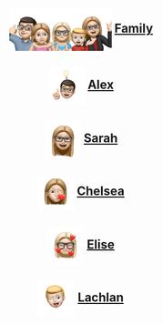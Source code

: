 <h2 align="center"><img src="assets/images/family.png" align="center" width="180" > <a href="family.html">Family</a></h2>

<h2 align="center"><img src="assets/images/alex.png" align="center" width="64" > <a href="alex.html">Alex</a></h2>

<h2 align="center"><img src="assets/images/sarah.png" align="center" width="64" > <a href="sarah.html">Sarah</a></h2>

<h2 align="center"><img src="assets/images/chelsea.png" align="center" width="64" > <a href="chelsea.html">Chelsea</a></h2>

<h2 align="center"><img src="assets/images/elise.png" align="center" width="64" > <a href="elise.html">Elise</a></h2>

<h2 align="center"><img src="assets/images/lachlan.png" align="center" width="64" > <a href="lachlan.html">Lachlan</a></h2>
